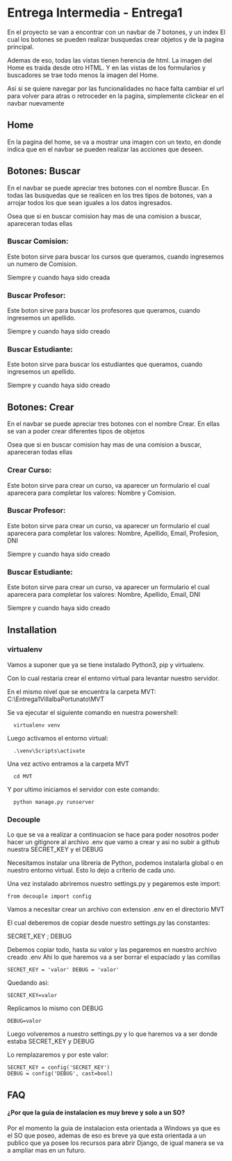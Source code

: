 
# Entrega Intermedia - Entrega1

En el proyecto se van a encontrar con un navbar de 7 botones, y un index
El cual los botones se pueden realizar busquedas crear objetos y de la pagina principal.

Ademas de eso, todas las vistas tienen herencia de html. La imagen del Home es traida
desde otro HTML. Y en las vistas de los formularios y buscadores se trae todo menos la 
imagen del Home. 

Asi si se quiere navegar por las funcionalidades no hace falta cambiar
el url para volver para atras o retroceder en la pagina, simplemente clickear en el navbar
nuevamente


## Home

En la pagina del home, se va a mostrar una imagen con un texto, en donde indica que en 
el navbar se pueden realizar las acciones que deseen.


## Botones: Buscar

En el navbar se puede apreciar tres botones con el nombre Buscar. En todas las busquedas que se
realicen en los tres tipos de botones, van a arrojar todos los que sean iguales a los datos
ingresados. 

Osea que si en buscar comision hay mas de una comision a buscar, apareceran todas ellas


### Buscar Comision:

Este boton sirve para buscar los cursos que queramos, cuando ingresemos un numero de Comision.

Siempre y cuando haya sido creada

### Buscar Profesor:

Este boton sirve para buscar los profesores que queramos, cuando ingresemos un apellido.

Siempre y cuando haya sido creado


### Buscar Estudiante:

Este boton sirve para buscar los estudiantes que queramos, cuando ingresemos un apellido.

Siempre y cuando haya sido creado
## Botones: Crear

En el navbar se puede apreciar tres botones con el nombre Crear. En ellas se van a poder 
crear diferentes tipos de objetos

Osea que si en buscar comision hay mas de una comision a buscar, apareceran todas ellas


### Crear Curso:

Este boton sirve para crear un curso, va aparecer un formulario el cual aparecera para completar los valores:
Nombre y Comision. 

### Buscar Profesor:

Este boton sirve para crear un curso, va aparecer un formulario el cual aparecera para completar los valores:
Nombre, Apellido, Email, Profesion, DNI

Siempre y cuando haya sido creado


### Buscar Estudiante:

Este boton sirve para crear un curso, va aparecer un formulario el cual aparecera para completar los valores:
Nombre, Apellido, Email, DNI

Siempre y cuando haya sido creado
## Installation

### virtualenv

Vamos a suponer que ya se tiene instalado Python3, pip y virtualenv.

Con lo cual restaria crear el entorno virtual para levantar nuestro servidor.

En el mismo nivel que se encuentra la carpeta MVT:
C:\Entrega1VillalbaPortunato\MVT

Se va ejecutar el siguiente comando en nuestra powershell:
```
  virtualenv venv

```
Luego activamos el entorno virtual:
```
  .\venv\Scripts\activate

```
Una vez activo entramos a la carpeta MVT
```
  cd MVT

```
Y por ultimo iniciamos el servidor con este comando:
```
  python manage.py runserver

```

### Decouple

Lo que se va a realizar a continuacion se hace para poder nosotros poder hacer un gitignore
al archivo .env que vamo a crear y asi no subir a github nuestra SECRET_KEY y el DEBUG

Necesitamos instalar una libreria de Python, podemos instalarla global o en nuestro entorno virtual.
Esto lo dejo a criterio de cada uno.

Una vez instalado abriremos nuestro settings.py y pegaremos este import:
```
from decouple import config
```

Vamos a necesitar crear un archivo con extension .env en el directorio MVT

El cual deberemos de copiar desde nuestro settings.py las constantes:

SECRET_KEY ; DEBUG

Debemos copiar todo, hasta su valor y las pegaremos en nuestro archivo creado .env
Ahi lo que haremos va a ser borrar el espaciado y las comillas
```
SECRET_KEY = 'valor' DEBUG = 'valor'
```
Quedando asi: 
```
SECRET_KEY=valor
```
Replicamos lo mismo con DEBUG 
```
DEBUG=valor
```

Luego volveremos a nuestro settings.py y lo que haremos va a ser donde estaba SECRET_KEY y DEBUG

Lo remplazaremos y por este valor:
```
SECRET_KEY = config('SECRET_KEY')
DEBUG = config('DEBUG', cast=bool)
```

## FAQ

#### ¿Por que la guia de instalacion es muy breve y solo a un SO?

Por el momento la guia de instalacion esta orientada a Windows ya que es el SO que poseo,
ademas de eso es breve ya que esta orientada a un publico que ya posee los recursos para
abrir Django, de igual manera se va a ampliar mas en un futuro.


